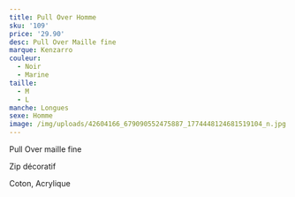 ```yaml
---
title: Pull Over Homme
sku: '109'
price: '29.90'
desc: Pull Over Maille fine
marque: Kenzarro
couleur:
  - Noir
  - Marine
taille:
  - M
  - L
manche: Longues
sexe: Homme
image: /img/uploads/42604166_679090552475887_1774448124681519104_n.jpg
---
```

Pull Over maille fine

Zip décoratif

Coton, Acrylique
